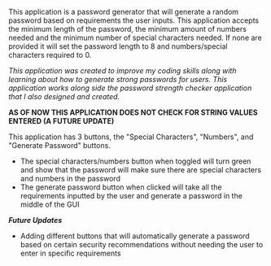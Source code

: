 This application is a password generator that will generate a random password based on requirements the user inputs. This application accepts the minimum length of the password, the minimum amount of numbers needed
and the minimum number of special characters needed. If none are provided it will set the password length to 8 and numbers/special characters required to 0.

*This application was created to improve my coding skills along with learning about how to generate strong passwords for users. This application works along side the password strength checker application that I also designed and created.*

****AS OF NOW THIS APPLICATION DOES NOT CHECK FOR STRING VALUES ENTERED (A FUTURE UPDATE)****

This application has 3 buttons, the "Special Characters", "Numbers", and "Generate Password" buttons.
- The special characters/numbers button when toggled will turn green and show that the password will make sure there are special characters and numbers in the password
- The generate password button when clicked will take all the requirements inputted by the user and generate a password in the middle of the GUI



***Future Updates***
- Adding different buttons that will automatically generate a password based on certain security recommendations without needing the user to enter in specific requirements
  
